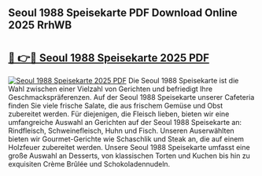 ## Seoul 1988 Speisekarte PDF Download Online 2025 RrhWB

# <h2><a href="http://gca2g2.nevu.top/?p=Seoul+1988+Speisekarte">🔗 👉🔴 Seoul 1988 Speisekarte 2025 PDF</a></h2>

[![Seoul 1988 Speisekarte 2025 PDF](https://i.imgur.com/dBaPXMq.png)](http://gca2g2.nevu.top/?p=Seoul+1988+Speisekarte)
Die Seoul 1988 Speisekarte ist die Wahl zwischen einer Vielzahl von Gerichten und befriedigt Ihre Geschmackspräferenzen. Auf der Seoul 1988 Speisekarte unserer Cafeteria finden Sie viele frische Salate, die aus frischem Gemüse und Obst zubereitet werden. Für diejenigen, die Fleisch lieben, bieten wir eine umfangreiche Auswahl an Gerichten auf der Seoul 1988 Speisekarte an: Rindfleisch, Schweinefleisch, Huhn und Fisch. Unseren Auserwählten bieten wir Gourmet-Gerichte wie Schaschlik und Steak an, die auf einem Holzfeuer zubereitet werden. Unsere Seoul 1988 Speisekarte umfasst eine große Auswahl an Desserts, von klassischen Torten und Kuchen bis hin zu exquisiten Crème Brûlée und Schokoladennudeln.

